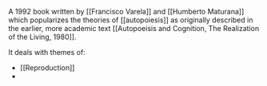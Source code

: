 A 1992 book written by [[Francisco Varela]] and [[Humberto Maturana]] which popularizes the theories of [[autopoiesis]] as originally described in the earlier, more academic text [[Autopoeisis and Cognition, The Realization of the Living, 1980]]. 

It deals with themes of: 
- [[Reproduction]]
- 
